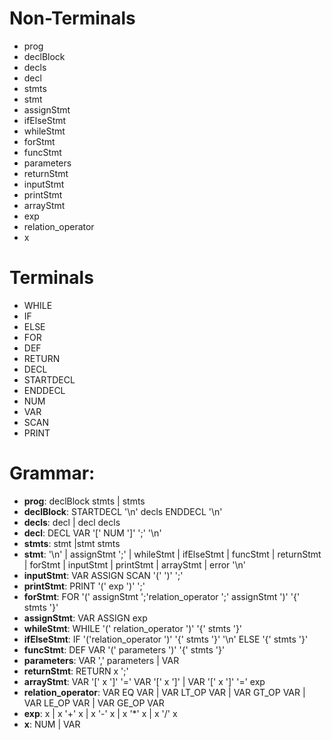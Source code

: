 # Non-Terminals
- prog
- declBlock
- decls
- decl
- stmts
- stmt
- assignStmt
- ifElseStmt
- whileStmt
- forStmt
- funcStmt
- parameters
- returnStmt
- inputStmt
- printStmt
- arrayStmt
- exp
- relation_operator
- x

# Terminals
- WHILE
- IF
- ELSE
- FOR
- DEF
- RETURN
- DECL
- STARTDECL
- ENDDECL
- NUM
- VAR
- SCAN
- PRINT

# Grammar:

- **prog**:                   declBlock stmts | stmts
- **declBlock**:              STARTDECL '\n' decls  ENDDECL '\n'
- **decls**:                  decl | decl decls
- **decl**:                   DECL VAR '[' NUM ']' ';' '\n'
- **stmts**:                  stmt |stmt stmts
- **stmt**:                   '\n' | assignStmt ';' | whileStmt | ifElseStmt | funcStmt | returnStmt | forStmt | inputStmt | printStmt | arrayStmt | error '\n'
- **inputStmt**:              VAR ASSIGN SCAN '(' ')' ';'
- **printStmt**:              PRINT '('  exp  ')' ';'
- **forStmt**:                FOR '('  assignStmt ';'relation_operator  ';' assignStmt ')' '{' stmts '}'
- **assignStmt**:             VAR ASSIGN exp
- **whileStmt**:              WHILE '(' relation_operator ')' '{' stmts '}'
- **ifElseStmt**:             IF '('relation_operator ')' '{' stmts '}' '\n' ELSE '{' stmts '}'
- **funcStmt**:               DEF VAR '(' parameters  ')' '{'  stmts '}'
- **parameters**:             VAR ',' parameters | VAR
- **returnStmt**:             RETURN x ';'
- **arrayStmt**:              VAR '[' x ']' '=' VAR '[' x ']' | VAR '[' x ']' '=' exp
- **relation_operator**:      VAR EQ VAR | VAR LT_OP VAR | VAR GT_OP VAR | VAR LE_OP VAR | VAR GE_OP VAR
- **exp**:                    x | x '+' x | x '-' x | x '*' x | x '/' x
- **x**:                      NUM | VAR
